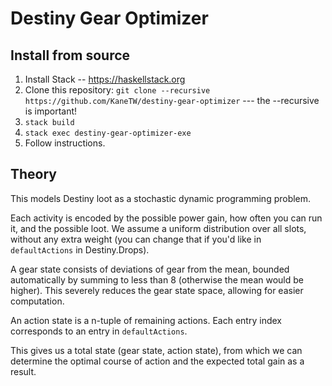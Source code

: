 # Destiny Gear Optimizer
## Install from source
1. Install Stack -- https://haskellstack.org
2. Clone this repository: `git clone --recursive https://github.com/KaneTW/destiny-gear-optimizer` --- the --recursive is important!
3. `stack build`
4. `stack exec destiny-gear-optimizer-exe`
5. Follow instructions.

## Theory
This models Destiny loot as a stochastic dynamic programming problem.

Each activity is encoded by the possible power gain, how often you can run it, and the possible loot. We assume a uniform distribution over all slots, without any extra weight (you can change that if you'd like in `defaultActions` in Destiny.Drops).

A gear state consists of deviations of gear from the mean, bounded automatically by summing to less than 8 (otherwise the mean would be higher). This severely reduces the gear state space, allowing for easier computation.

An action state is a n-tuple of remaining actions. Each entry index corresponds to an entry in `defaultActions`.

This gives us a total state (gear state, action state), from which we can determine the optimal course of action and the expected total gain as a result.

